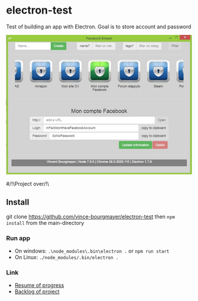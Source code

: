# electron-test
Test of building an app with Electron. Goal is to store account and password

![alt text](https://github.com/vince-bourgmayer/electron-test/blob/master/project-management/img/mainWindow.dev.161017.JPG "main window")

#/!\Project over/!\ 

## Install
git clone https://github.com/vince-bourgmayer/electron-test
then `npm install` from the main-directory

### Run app
+ On windows: `.\node_modules\.bin\electron .` or `npm run start`
+ On Linux: `./node_modules/.bin/electron .`

### Link
+ [Resume of progress](https://github.com/vince-bourgmayer/electron-test/blob/master/RESUME.md)
+ [Backlog of project](https://github.com/vince-bourgmayer/electron-test/blob/master/project-management/BACKLOG.md)


